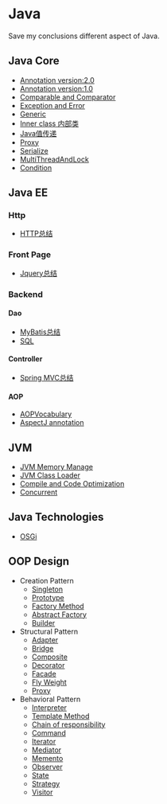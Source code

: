 # Java
Save my conclusions different aspect of Java.

## Java Core
* [Annotation version:2.0](https://github.com/Seanforfun/JavaCore/blob/master/Conclusions/Annotation.md)
* [Annotation version:1.0](https://github.com/Seanforfun/JavaCore/blob/master/Conclusions/Annotation.txt)
* [Comparable and Comparator](https://github.com/Seanforfun/JavaCore/blob/master/Conclusions/ComparableAndComparator.md)
* [Exception and Error](https://github.com/Seanforfun/JavaCore/blob/master/Conclusions/Exception%20and%20Error.txt)
* [Generic](https://github.com/Seanforfun/JavaCore/blob/master/Conclusions/Generic.txt)
* [Inner class 内部类](https://github.com/Seanforfun/JavaCore/blob/master/Conclusions/Innerclass%E5%86%85%E9%83%A8%E7%B1%BB.md)
* [Java值传递](https://github.com/Seanforfun/JavaCore/blob/master/Conclusions/Java%E5%80%BC%E4%BC%A0%E9%80%92.md)
* [Proxy](https://github.com/Seanforfun/JavaCore/blob/master/Conclusions/Proxy.txt)
* [Serialize](https://github.com/Seanforfun/JavaCore/blob/master/Conclusions/Serialize.txt)
* [MultiThreadAndLock](https://github.com/Seanforfun/JavaCore/blob/master/Conclusions/MultiThreadAndLock.txt)
* [Condition](https://github.com/Seanforfun/JavaCore/blob/master/Conclusions/Condition.md)

## Java EE
### Http
* [HTTP总结](https://github.com/Seanforfun/ItcastLearningSmallDemos/blob/master/HTTP%E6%80%BB%E7%BB%93.txt)

### Front Page
* [Jquery总结](https://github.com/Seanforfun/ItcastLearningSmallDemos/blob/master/Jquery%E6%80%BB%E7%BB%93.txt)

### Backend
#### Dao
* [MyBatis总结](https://github.com/Seanforfun/ItcastLearningSmallDemos/blob/master/MyBatis%E6%80%BB%E7%BB%93.txt)
* [SQL](https://github.com/Seanforfun/JavaCore/blob/master/Conclusions/SQL.txt)

#### Controller
* [Spring MVC总结](https://github.com/Seanforfun/ItcastLearningSmallDemos/blob/master/2018-04-01springmvc/SpringMVC%E6%80%BB%E7%BB%93.txt)

#### AOP
* [AOPVocabulary](https://github.com/Seanforfun/ItcastLearningSmallDemos/blob/master/2017-12-22Spring_2AOP/AOPVocabulary.txt)
* [AspectJ annotation](https://github.com/Seanforfun/JavaCore/blob/master/Conclusions/AspectJ.md)

## JVM
* [JVM Memory Manage](https://github.com/Seanforfun/JavaCore/blob/master/Conclusions/JVMMemoryManage.md)
* [JVM Class Loader](https://github.com/Seanforfun/JavaCore/blob/master/Conclusions/JVMClassLoader.md)
* [Compile and Code Optimization](https://github.com/Seanforfun/JavaCore/blob/master/Conclusions/CompileAndOptimization.md)
* [Concurrent](https://github.com/Seanforfun/JavaCore/blob/master/Conclusions/Concurrent.md)

## Java Technologies
* [OSGi](https://github.com/Seanforfun/JavaCore/blob/master/Conclusions/OSGI.md)

## OOP Design
* Creation Pattern
	* [Singleton](https://github.com/Seanforfun/JavaCore/blob/master/Conclusions/Singleton.md)
	* [Prototype](https://github.com/Seanforfun/JavaCore/blob/master/Conclusions/Prototype.md)
	* [Factory Method](https://github.com/Seanforfun/JavaCore/blob/master/Conclusions/FactoryMethod.md)
	* [Abstract Factory](https://github.com/Seanforfun/JavaCore/blob/master/Conclusions/AbstractFactory.md)
	* [Builder](https://github.com/Seanforfun/JavaCore/blob/master/Conclusions/Builder.md)
* Structural Pattern
	* [Adapter](https://github.com/Seanforfun/JavaCore/blob/master/Conclusions/Adapter.md)
	* [Bridge](https://github.com/Seanforfun/JavaCore/blob/master/Conclusions/Bridge.md)
	* [Composite](https://github.com/Seanforfun/JavaCore/blob/master/Conclusions/Composite.md)
	* [Decorator](https://github.com/Seanforfun/JavaCore/blob/master/Conclusions/Decorator.md)
	* [Facade](https://github.com/Seanforfun/JavaCore/blob/master/Conclusions/Facade.md)
	* [Fly Weight]()
	* [Proxy](https://github.com/Seanforfun/JavaCore/blob/master/Conclusions/Proxy.md)
* Behavioral Pattern
	* [Interpreter]()
	* [Template Method]()
	* [Chain of responsibility]()
	* [Command]()
	* [Iterator]()
	* [Mediator]()
	* [Memento]()
	* [Observer]()
	* [State]()
	* [Strategy]()
	* [Visitor]()